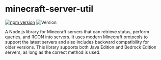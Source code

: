 # minecraft-server-util

[![npm version](https://img.shields.io/npm/v/minecraft-server-util-dist?label=version)](https://www.npmjs.com/package/minecraft-server-util-dist)
![Version](https://img.shields.io/github/languages/top/mve/minecraft-server-util)

A Node.js library for Minecraft servers that can retrieve status, perform queries, and RCON into servers. It uses modern Minecraft protocols to support the latest servers and also includes backward compatibility for older versions. This library supports both Java Edition and Bedrock Edition servers, as long as the correct method is used.
